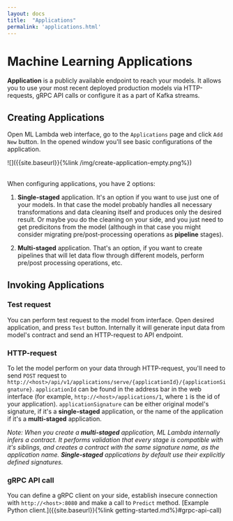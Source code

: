 ```yaml
---
layout: docs
title:  "Applications"
permalink: 'applications.html'
---
```


# Machine Learning Applications 

__Application__ is a publicly available endpoint to reach your models. It allows you to use your most recent deployed production models via HTTP-requests, gRPC API calls or configure it as a part of Kafka streams. 

## Creating Applications

Open ML Lambda web interface, go to the `Applications` page and click `Add New` button. In the opened window you'll see basic configurations of the application. 

![]({{site.baseurl}}{%link /img/create-application-empty.png%})

<br>
When configuring applications, you have 2 options:

1. __Single-staged__ application. It's an option if you want to use just one of your models. In that case the model probably handles all necessary transformations and data cleaning itself and produces only the desired result. Or maybe you do the cleaning on your side, and you just need to get predicitons from the model (although in that case you might consider migrating pre/post-processing operations as __pipeline__ stages). 

2. __Multi-staged__ application. That's an option, if you want to create pipelines that will let data flow through different models, perform pre/post processing operations, etc.

## Invoking Applications

### Test request

You can perform test request to the model from interface. Open desired application, and press `Test` button. Internally it will generate input data from model's contract and send an HTTP-request to API endpoint. 

### HTTP-request

To let the model perform on your data through HTTP-request, you'll need to send `POST` request to `http://<host>/api/v1/applications/serve/{applicationId}/{applicationSignature}`. `applicationId` can be found in the address bar in the web interface (for example, `http://<host>/applications/1`, where `1` is the id of your application).
`applicationSignature` can be either original model's signature, if it's a __single-staged__ application, or the name of the application if it's a __multi-staged__ application. 

_Note: When you create a __multi-staged__ application, ML Lambda internally infers a contract. It performs validation that every stage is compatible with it's siblings, and creates a contract with the same signature name, as the application name. __Single-staged__ applications by default use their explicitly defined signatures._

### gRPC API call

You can define a gRPC client on your side, establish insecure connection with `http://<host>:8080` and make a call to `Predict` method. [Example Python client.]({{site.baseurl}}{%link getting-started.md%}#grpc-api-call)
